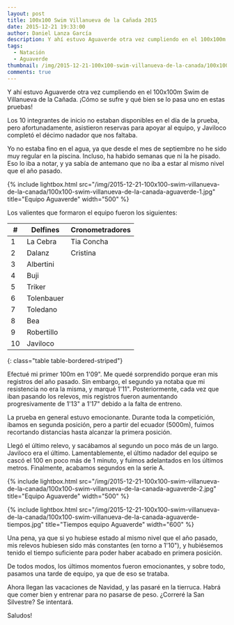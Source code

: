 ```yaml
---
layout: post
title: 100x100 Swim Villanueva de la Cañada 2015
date: 2015-12-21 19:33:00
author: Daniel Lanza García
description: Y ahí estuvo Aguaverde otra vez cumpliendo en el 100x100m Swim de Villanueva de la Cañada. ¡Cómo se sufre y qué bien se lo pasa uno en estas pruebas!
tags:
  - Natación
  - Aguaverde
thumbnail: /img/2015-12-21-100x100-swim-villanueva-de-la-canada/100x100-swim-villanueva-de-la-canada-aguaverde-2.jpg
comments: true
---
```


Y ahí estuvo Aguaverde otra vez cumpliendo en el 100x100m Swim de Villanueva de la Cañada. ¡Cómo se sufre y qué bien se lo pasa uno en estas pruebas!

Los 10 integrantes de inicio no estaban disponibles en el día de la prueba, pero afortunadamente, asistieron reservas para apoyar al equipo, y Javiloco completó el décimo nadador que nos faltaba.

Yo no estaba fino en el agua, ya que desde el mes de septiembre no he sido muy regular en la piscina. Incluso, ha habido semanas que ni la he pisado. Eso lo iba a notar, y ya sabía de antemano que no iba a estar al mismo nivel que el año pasado.

{% include lightbox.html src="/img/2015-12-21-100x100-swim-villanueva-de-la-canada/100x100-swim-villanueva-de-la-canada-aguaverde-1.jpg" title="Equipo Aguaverde" width="500" %}

Los valientes que formaron el equipo fueron los siguientes:

| #  | Delfines   | Cronometradores |
|----|------------|-----------------|
| 1  | La Cebra   | Tia Concha      |
| 2  | Dalanz     | Cristina        |
| 3  | Albertini  |                 |
| 4  | Buji       |                 |
| 5  | Triker     |                 |
| 6  | Tolenbauer |                 |
| 7  | Toledano   |                 |
| 8  | Bea        |                 |
| 9  | Robertillo |                 |
| 10 | Javiloco   |                 |
{: class="table table-bordered-striped"}

Efectué mi primer 100m en 1'09". Me quedé sorprendido porque eran mis registros del año pasado. Sin embargo, el segundo ya notaba que mi resistencia no era la misma, y marqué 1'11". Posteriormente, cada vez que iban pasando los relevos, mis registros fueron aumentando progresivamente de 1'13" a 1'17" debido a la falta de entreno.

La prueba en general estuvo emocionante. Durante toda la competición, íbamos en segunda posición, pero a partir del ecuador (5000m), fuimos recortando distancias hasta alcanzar la primera posición.

Llegó el último relevo, y sacábamos al segundo un poco más de un largo. Javiloco era el último. Lamentablemente, el último nadador del equipo se cascó el 100 en poco más de 1 minuto, y fuimos adelantados en los últimos metros. Finalmente, acabamos segundos en la serie A.

{% include lightbox.html src="/img/2015-12-21-100x100-swim-villanueva-de-la-canada/100x100-swim-villanueva-de-la-canada-aguaverde-2.jpg" title="Equipo Aguaverde" width="500" %}

{% include lightbox.html src="/img/2015-12-21-100x100-swim-villanueva-de-la-canada/100x100-swim-villanueva-de-la-canada-aguaverde-tiempos.jpg" title="Tiempos equipo Aguaverde" width="600" %}

Una pena, ya que si yo hubiese estado al mismo nivel que el año pasado, mis relevos hubiesen sido más constantes (en torno a 1'10"), y hubiésemos tenido el tiempo suficiente para poder haber acabado en primera posición.

De todos modos, los últimos momentos fueron emocionantes, y sobre todo, pasamos una tarde de equipo, ya que de eso se trataba.

Ahora llegan las vacaciones de Navidad, y las pasaré en la tierruca. Habrá que comer bien y entrenar para no pasarse de peso. ¿Correré la San Silvestre? Se intentará.

Saludos!
